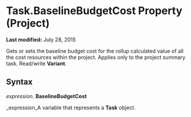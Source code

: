 
# Task.BaselineBudgetCost Property (Project)

 **Last modified:** July 28, 2015

Gets or sets the baseline budget cost for the rollup calculated value of all the cost resources within the project. Applies only to the project summary task. Read/write  **Variant**.

## Syntax

 _expression_. **BaselineBudgetCost**

 _expression_A variable that represents a  **Task** object.

